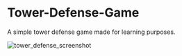# Tower-Defense-Game
A simple tower defense game made for learning purposes.

![tower_defense_screenshot](https://user-images.githubusercontent.com/31830553/69919843-90bf1500-1481-11ea-8013-1a42db2aeeba.png)
